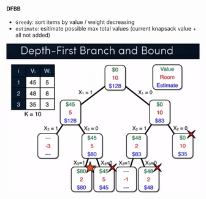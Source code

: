 #### DFBB
- `Greedy`: sort items by value / weight decreasing
- `estimate`: esitimate possible max total values (current knapsack value + all not added)

<img src="./assets/DFBB.jpg" width="700"/>
